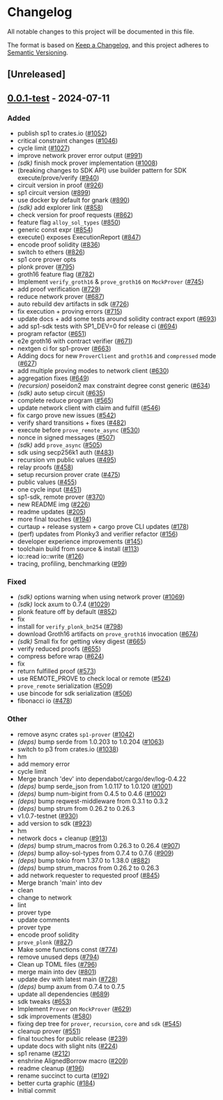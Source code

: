 # Changelog

All notable changes to this project will be documented in this file.

The format is based on [Keep a Changelog](https://keepachangelog.com/en/1.0.0/),
and this project adheres to [Semantic Versioning](https://semver.org/spec/v2.0.0.html).

## [Unreleased]

## [0.0.1-test](https://github.com/succinctlabs/sp1/compare/sp1-sdk-v0.0.0-test...sp1-sdk-v0.0.2-test) - 2024-07-11

### Added

- publish sp1 to crates.io ([#1052](https://github.com/succinctlabs/sp1/pull/1052))
- critical constraint changes ([#1046](https://github.com/succinctlabs/sp1/pull/1046))
- cycle limit ([#1027](https://github.com/succinctlabs/sp1/pull/1027))
- improve network prover error output ([#991](https://github.com/succinctlabs/sp1/pull/991))
- _(sdk)_ finish mock prover implementation ([#1008](https://github.com/succinctlabs/sp1/pull/1008))
- (breaking changes to SDK API) use builder pattern for SDK execute/prove/verify ([#940](https://github.com/succinctlabs/sp1/pull/940))
- circuit version in proof ([#926](https://github.com/succinctlabs/sp1/pull/926))
- sp1 circuit version ([#899](https://github.com/succinctlabs/sp1/pull/899))
- use docker by default for gnark ([#890](https://github.com/succinctlabs/sp1/pull/890))
- _(sdk)_ add explorer link ([#858](https://github.com/succinctlabs/sp1/pull/858))
- check version for proof requests ([#862](https://github.com/succinctlabs/sp1/pull/862))
- feature flag `alloy_sol_types` ([#850](https://github.com/succinctlabs/sp1/pull/850))
- generic const expr ([#854](https://github.com/succinctlabs/sp1/pull/854))
- execute() exposes ExecutionReport ([#847](https://github.com/succinctlabs/sp1/pull/847))
- encode proof solidity ([#836](https://github.com/succinctlabs/sp1/pull/836))
- switch to ethers ([#826](https://github.com/succinctlabs/sp1/pull/826))
- sp1 core prover opts
- plonk prover ([#795](https://github.com/succinctlabs/sp1/pull/795))
- groth16 feature flag ([#782](https://github.com/succinctlabs/sp1/pull/782))
- Implement `verify_groth16` & `prove_groth16` on `MockProver` ([#745](https://github.com/succinctlabs/sp1/pull/745))
- add proof verification ([#729](https://github.com/succinctlabs/sp1/pull/729))
- reduce network prover ([#687](https://github.com/succinctlabs/sp1/pull/687))
- auto rebuild dev artifacts in sdk ([#726](https://github.com/succinctlabs/sp1/pull/726))
- fix execution + proving errors ([#715](https://github.com/succinctlabs/sp1/pull/715))
- update docs + add some tests around solidity contract export ([#693](https://github.com/succinctlabs/sp1/pull/693))
- add sp1-sdk tests with SP1_DEV=0 for release ci ([#694](https://github.com/succinctlabs/sp1/pull/694))
- program refactor ([#651](https://github.com/succinctlabs/sp1/pull/651))
- e2e groth16 with contract verifier ([#671](https://github.com/succinctlabs/sp1/pull/671))
- nextgen ci for sp1-prover ([#663](https://github.com/succinctlabs/sp1/pull/663))
- Adding docs for new `ProverClient` and `groth16` and `compressed` mode ([#627](https://github.com/succinctlabs/sp1/pull/627))
- add multiple proving modes to network client ([#630](https://github.com/succinctlabs/sp1/pull/630))
- aggregation fixes ([#649](https://github.com/succinctlabs/sp1/pull/649))
- _(recursion)_ poseidon2 max constraint degree const generic ([#634](https://github.com/succinctlabs/sp1/pull/634))
- _(sdk)_ auto setup circuit ([#635](https://github.com/succinctlabs/sp1/pull/635))
- complete reduce program ([#565](https://github.com/succinctlabs/sp1/pull/565))
- update network client with claim and fulfill ([#546](https://github.com/succinctlabs/sp1/pull/546))
- fix cargo prove new issues ([#542](https://github.com/succinctlabs/sp1/pull/542))
- verify shard transitions + fixes ([#482](https://github.com/succinctlabs/sp1/pull/482))
- execute before `prove_remote_async` ([#530](https://github.com/succinctlabs/sp1/pull/530))
- nonce in signed messages ([#507](https://github.com/succinctlabs/sp1/pull/507))
- _(sdk)_ add `prove_async` ([#505](https://github.com/succinctlabs/sp1/pull/505))
- sdk using secp256k1 auth ([#483](https://github.com/succinctlabs/sp1/pull/483))
- recursion vm public values ([#495](https://github.com/succinctlabs/sp1/pull/495))
- relay proofs ([#458](https://github.com/succinctlabs/sp1/pull/458))
- setup recursion prover crate ([#475](https://github.com/succinctlabs/sp1/pull/475))
- public values ([#455](https://github.com/succinctlabs/sp1/pull/455))
- one cycle input ([#451](https://github.com/succinctlabs/sp1/pull/451))
- sp1-sdk, remote prover ([#370](https://github.com/succinctlabs/sp1/pull/370))
- new README img ([#226](https://github.com/succinctlabs/sp1/pull/226))
- readme updates ([#205](https://github.com/succinctlabs/sp1/pull/205))
- more final touches ([#194](https://github.com/succinctlabs/sp1/pull/194))
- curtaup + release system + cargo prove CLI updates ([#178](https://github.com/succinctlabs/sp1/pull/178))
- (perf) updates from Plonky3 and verifier refactor ([#156](https://github.com/succinctlabs/sp1/pull/156))
- developer experience improvements ([#145](https://github.com/succinctlabs/sp1/pull/145))
- toolchain build from source & install ([#113](https://github.com/succinctlabs/sp1/pull/113))
- io::read io::write ([#126](https://github.com/succinctlabs/sp1/pull/126))
- tracing, profiling, benchmarking ([#99](https://github.com/succinctlabs/sp1/pull/99))

### Fixed

- _(sdk)_ options warning when using network prover ([#1069](https://github.com/succinctlabs/sp1/pull/1069))
- _(sdk)_ lock axum to 0.7.4 ([#1029](https://github.com/succinctlabs/sp1/pull/1029))
- plonk feature off by default ([#852](https://github.com/succinctlabs/sp1/pull/852))
- fix
- install for `verify_plonk_bn254` ([#798](https://github.com/succinctlabs/sp1/pull/798))
- download Groth16 artifacts on `prove_groth16` invocation ([#674](https://github.com/succinctlabs/sp1/pull/674))
- _(sdk)_ Small fix for getting vkey digest ([#665](https://github.com/succinctlabs/sp1/pull/665))
- verify reduced proofs ([#655](https://github.com/succinctlabs/sp1/pull/655))
- compress before wrap ([#624](https://github.com/succinctlabs/sp1/pull/624))
- fix
- return fulfilled proof ([#573](https://github.com/succinctlabs/sp1/pull/573))
- use REMOTE_PROVE to check local or remote ([#524](https://github.com/succinctlabs/sp1/pull/524))
- `prove_remote` serialization ([#509](https://github.com/succinctlabs/sp1/pull/509))
- use bincode for sdk serialization ([#506](https://github.com/succinctlabs/sp1/pull/506))
- fibonacci io ([#478](https://github.com/succinctlabs/sp1/pull/478))

### Other

- remove async crates `sp1-prover` ([#1042](https://github.com/succinctlabs/sp1/pull/1042))
- _(deps)_ bump serde from 1.0.203 to 1.0.204 ([#1063](https://github.com/succinctlabs/sp1/pull/1063))
- switch to p3 from crates.io ([#1038](https://github.com/succinctlabs/sp1/pull/1038))
- hm
- add memory error
- cycle limit
- Merge branch 'dev' into dependabot/cargo/dev/log-0.4.22
- _(deps)_ bump serde_json from 1.0.117 to 1.0.120 ([#1001](https://github.com/succinctlabs/sp1/pull/1001))
- _(deps)_ bump num-bigint from 0.4.5 to 0.4.6 ([#1002](https://github.com/succinctlabs/sp1/pull/1002))
- _(deps)_ bump reqwest-middleware from 0.3.1 to 0.3.2
- _(deps)_ bump strum from 0.26.2 to 0.26.3
- v1.0.7-testnet ([#930](https://github.com/succinctlabs/sp1/pull/930))
- add version to sdk ([#923](https://github.com/succinctlabs/sp1/pull/923))
- hm
- network docs + cleanup ([#913](https://github.com/succinctlabs/sp1/pull/913))
- _(deps)_ bump strum_macros from 0.26.3 to 0.26.4 ([#907](https://github.com/succinctlabs/sp1/pull/907))
- _(deps)_ bump alloy-sol-types from 0.7.4 to 0.7.6 ([#909](https://github.com/succinctlabs/sp1/pull/909))
- _(deps)_ bump tokio from 1.37.0 to 1.38.0 ([#882](https://github.com/succinctlabs/sp1/pull/882))
- _(deps)_ bump strum_macros from 0.26.2 to 0.26.3
- add network requester to requested proof ([#845](https://github.com/succinctlabs/sp1/pull/845))
- Merge branch 'main' into dev
- clean
- change to network
- lint
- prover type
- update comments
- prover type
- encode proof solidity
- `prove_plonk` ([#827](https://github.com/succinctlabs/sp1/pull/827))
- Make some functions const ([#774](https://github.com/succinctlabs/sp1/pull/774))
- remove unused deps ([#794](https://github.com/succinctlabs/sp1/pull/794))
- Clean up TOML files ([#796](https://github.com/succinctlabs/sp1/pull/796))
- merge main into dev ([#801](https://github.com/succinctlabs/sp1/pull/801))
- update dev with latest main ([#728](https://github.com/succinctlabs/sp1/pull/728))
- _(deps)_ bump axum from 0.7.4 to 0.7.5
- update all dependencies ([#689](https://github.com/succinctlabs/sp1/pull/689))
- sdk tweaks ([#653](https://github.com/succinctlabs/sp1/pull/653))
- Implement `Prover` on `MockProver` ([#629](https://github.com/succinctlabs/sp1/pull/629))
- sdk improvements ([#580](https://github.com/succinctlabs/sp1/pull/580))
- fixing dep tree for `prover`, `recursion`, `core` and `sdk` ([#545](https://github.com/succinctlabs/sp1/pull/545))
- cleanup prover ([#551](https://github.com/succinctlabs/sp1/pull/551))
- final touches for public release ([#239](https://github.com/succinctlabs/sp1/pull/239))
- update docs with slight nits ([#224](https://github.com/succinctlabs/sp1/pull/224))
- sp1 rename ([#212](https://github.com/succinctlabs/sp1/pull/212))
- enshrine AlignedBorrow macro ([#209](https://github.com/succinctlabs/sp1/pull/209))
- readme cleanup ([#196](https://github.com/succinctlabs/sp1/pull/196))
- rename succinct to curta ([#192](https://github.com/succinctlabs/sp1/pull/192))
- better curta graphic ([#184](https://github.com/succinctlabs/sp1/pull/184))
- Initial commit
